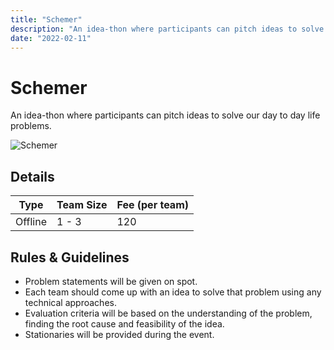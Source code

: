 ```yaml
---
title: "Schemer"
description: "An idea-thon where participants can pitch ideas to solve our day to day life problems."
date: "2022-02-11"
---
```


# Schemer

An idea-thon where participants can pitch ideas to solve our day to day life problems.

<img src="/posters/3.png" alt="Schemer" class="w-full lg:w-48 object-cover" />

## Details

| Type    | Team Size | Fee (per team) |
| ------- | --------- | -------------- |
| Offline | 1 - 3     | 120            |

## Rules & Guidelines

-   Problem statements will be given on spot.
-   Each team should come up with an idea to solve that problem using any technical approaches.
-   Evaluation criteria will be based on the understanding of the problem, finding the root cause and feasibility of the idea.
-   Stationaries will be provided during the event.
